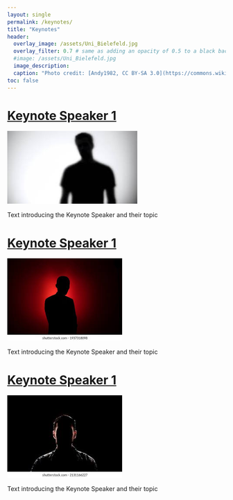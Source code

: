 ```yaml
---
layout: single
permalink: /keynotes/
title: "Keynotes"
header:
  overlay_image: /assets/Uni_Bielefeld.jpg
  overlay_filter: 0.7 # same as adding an opacity of 0.5 to a black background
  #image: /assets/Uni_Bielefeld.jpg
  image_description: 
  caption: "Photo credit: [Andy1982, CC BY-SA 3.0](https://commons.wikimedia.org/wiki/File:Uni_Bielefeld.jpg) via Wikimedia Commons"
toc: false
---
```


# [Keynote Speaker 1](https://en.wikipedia.org/wiki/Personal_web_page)
![Keynote Speaker 1](../assets/anno1.jpeg)

Text introducing the Keynote Speaker and their topic

# [Keynote Speaker 1](https://en.wikipedia.org/wiki/Personal_web_page)
![Keynote Speaker 2](../assets/anno2.jpeg)

Text introducing the Keynote Speaker and their topic

# [Keynote Speaker 1](https://en.wikipedia.org/wiki/Personal_web_page)
![Keynote Speaker 3](../assets/anno3.jpeg)

Text introducing the Keynote Speaker and their topic